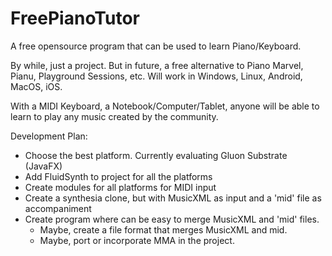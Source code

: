 # FreePianoTutor
A free opensource program that can be used to learn Piano/Keyboard.

By while, just a project. But in future, a free alternative to Piano Marvel, Pianu, Playground Sessions, etc.
Will work in Windows, Linux, Android, MacOS, iOS.

With a MIDI Keyboard, a Notebook/Computer/Tablet, anyone will be able to learn to play any music created by the community.

Development Plan:
 * Choose the best platform. Currently evaluating Gluon Substrate (JavaFX)
 * Add FluidSynth to project for all the platforms
 * Create modules for all platforms for MIDI input
 * Create a synthesia clone, but with MusicXML as input and a 'mid' file as accompaniment
 * Create program where can be easy to merge MusicXML and 'mid' files.
   * Maybe, create a file format that merges MusicXML and mid.
   * Maybe, port or incorporate MMA in the project.
